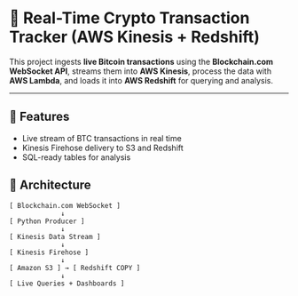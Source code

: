 # 🚀 Real-Time Crypto Transaction Tracker (AWS Kinesis + Redshift)

This project ingests **live Bitcoin transactions** using the **Blockchain.com WebSocket API**, streams them into **AWS Kinesis**, process the data with **AWS Lambda**, and loads it into **AWS Redshift** for querying and analysis.

---

## 📌 Features

- Live stream of BTC transactions in real time
- Kinesis Firehose delivery to S3 and Redshift
- SQL-ready tables for analysis

## 🧱 Architecture

```plaintext
[ Blockchain.com WebSocket ]
             ↓
[ Python Producer ]
             ↓
[ Kinesis Data Stream ]
             ↓
[ Kinesis Firehose ]
             ↓
[ Amazon S3 ] → [ Redshift COPY ]
             ↓
[ Live Queries + Dashboards ]
